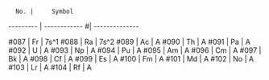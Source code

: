
      No. |     Symbol
--------- | ------------ 
#| --------------

#087 | Fr | 7s^1
#088 | Ra | 7s^2
#089 | Ac | A
#090 | Th | A
#091 | Pa | A
#092 | U  | A
#093 | Np | A
#094 | Pu | A
#095 | Am | A
#096 | Cm | A
#097 | Bk | A
#098 | Cf | A
#099 | Es | A
#100 | Fm | A
#101 | Md | A
#102 | No | A
#103 | Lr | A
#104 | Rf | A
